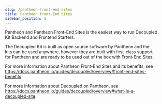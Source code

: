 ```yaml
---
slug: /pantheon-front-end-sites
title: Pantheon Front-End Sites
sidebar_position: 5
---
```


Pantheon and Pantheon Front-End Sites is the easiest way to run Decoupled Kit Backend and Frontend Starters.

The Decoupled Kit is built as open source software by Pantheon and the kits can be used anywhere, however they are built with first-class support for Pantheon and are ready to be used out of the box with Front-End Sites.

For more information about Pantheon Front-End Sites and its benefits, see https://docs.pantheon.io/guides/decoupled/overview#front-end-sites-benefits

For more information about Decoupled on Pantheon, see https://docs.pantheon.io/guides/decoupled/overview#what-is-a-decoupled-site.
